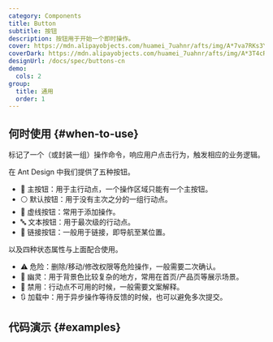 ```yaml
---
category: Components
title: Button
subtitle: 按钮
description: 按钮用于开始一个即时操作。
cover: https://mdn.alipayobjects.com/huamei_7uahnr/afts/img/A*7va7RKs3YzIAAAAAAAAAAAAADrJ8AQ/original
coverDark: https://mdn.alipayobjects.com/huamei_7uahnr/afts/img/A*3T4cRqxH9-8AAAAAAAAAAAAADrJ8AQ/original
designUrl: /docs/spec/buttons-cn
demo:
  cols: 2
group:
  title: 通用
  order: 1
---
```


## 何时使用 {#when-to-use}

标记了一个（或封装一组）操作命令，响应用户点击行为，触发相应的业务逻辑。

在 Ant Design 中我们提供了五种按钮。

- 🔵 主按钮：用于主行动点，一个操作区域只能有一个主按钮。
- ⚪️ 默认按钮：用于没有主次之分的一组行动点。
- 🫥 虚线按钮：常用于添加操作。
- 🔤 文本按钮：用于最次级的行动点。
- 🔗 链接按钮：一般用于链接，即导航至某位置。

以及四种状态属性与上面配合使用。

- ⚠️ 危险：删除/移动/修改权限等危险操作，一般需要二次确认。
- 👻 幽灵：用于背景色比较复杂的地方，常用在首页/产品页等展示场景。
- 🚫 禁用：行动点不可用的时候，一般需要文案解释。
- 🔃 加载中：用于异步操作等待反馈的时候，也可以避免多次提交。

## 代码演示 {#examples}
